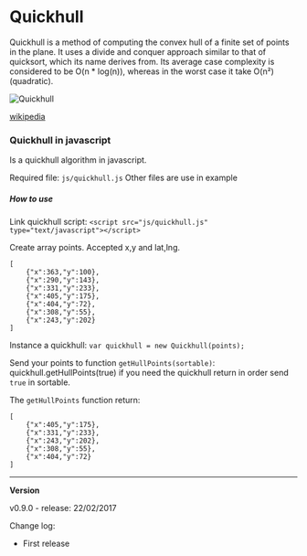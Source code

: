 # Quickhull
Quickhull is a method of computing the convex hull of a finite set of points in the plane. It uses a divide and conquer approach similar to that of quicksort, which its name derives from. Its average case complexity is considered to be O(n * log(n)), whereas in the worst case it take O(n²) (quadratic).

![Quickhull](https://upload.wikimedia.org/wikipedia/commons/4/42/Animation_depicting_the_quickhull_algorithm.gif)

[wikipedia](https://en.wikipedia.org/wiki/Quickhull)

### Quickhull in javascript

Is a quickhull algorithm in javascript.

Required file: ```js/quickhull.js```
Other files are use in example

##### How to use
Link quickhull script:
```<script src="js/quickhull.js" type="text/javascript"></script>```

Create array points. Accepted x,y and lat,lng.

```
[
	{"x":363,"y":100},
	{"x":290,"y":143},
	{"x":331,"y":233},
	{"x":405,"y":175},
	{"x":404,"y":72},
	{"x":308,"y":55},
	{"x":243,"y":202}
]
```

Instance a quickhull:
```var quickhull = new Quickhull(points);```

Send your points to function ```getHullPoints(sortable)```:
quickhull.getHullPoints(true)
if you need the quickhull return in order send ```true``` in sortable.

The ```getHullPoints``` function return:

```
[
	{"x":405,"y":175},
	{"x":331,"y":233},
	{"x":243,"y":202},
	{"x":308,"y":55},
	{"x":404,"y":72}
]
```

---

**Version**

v0.9.0 - release: 22/02/2017

Change log:
- First release
